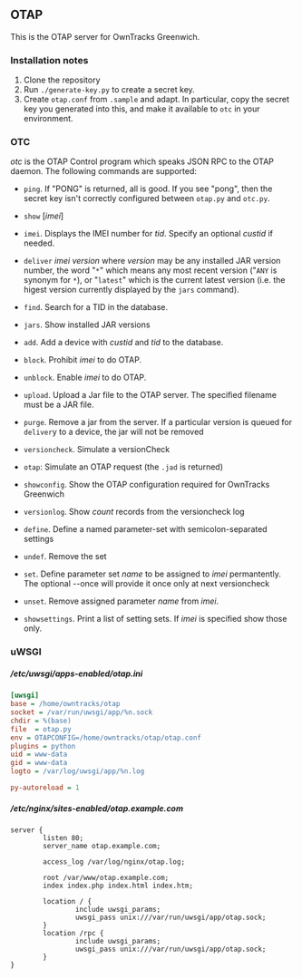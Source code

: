 ## OTAP

This is the OTAP server for OwnTracks Greenwich.

### Installation notes

1. Clone the repository
2. Run `./generate-key.py` to create a secret key.
3. Create `otap.conf` from `.sample` and adapt. In particular, copy the secret key you generated into this, and make it available to `otc` in your environment.

### OTC

_otc_ is the OTAP Control program which speaks JSON RPC to the OTAP daemon. The
following commands are supported:

* `ping`. If "PONG" is returned, all is good. If you see "pong", then the secret key isn't correctly configured between `otap.py` and `otc.py`.

* `show` [_imei_]
* `imei`. Displays the IMEI number for _tid_. Specify an optional _custid_ if needed.
* `deliver` _imei_ _version_ where _version_ may be any installed JAR version number, the word "`*`" which means any most recent version ("`ANY` is synonym for `*`), or "`latest`" which is the current latest version (i.e. the higest version currently displayed by the `jars` command).
* `find`. Search for a TID in the database.
* `jars`. Show installed JAR versions
* `add`. Add a device with _custid_ and _tid_ to the database.
* `block`. Prohibit _imei_ to do OTAP.
* `unblock`. Enable _imei_ to do OTAP.
* `upload`. Upload a Jar file to the OTAP server. The specified filename must be a JAR file.
* `purge`. Remove a jar from the server. If a particular version is queued for `deliver`y to a device, the jar will not be removed
* `versioncheck`. Simulate a versionCheck
* `otap`: Simulate an OTAP request (the `.jad` is returned)
* `showconfig`. Show the OTAP configuration required for OwnTracks Greenwich
* `versionlog`. Show _count_ records from the versioncheck log
* `define`. Define a named parameter-set with semicolon-separated settings
* `undef`. Remove the set
* `set`. Define parameter set _name_ to be assigned to _imei_ permantently. The optional --once will provide it once only at next versioncheck
* `unset`. Remove assigned parameter _name_ from _imei_.
* `showsettings`. Print a list of setting sets. If _imei_ is specified show those only.


### uWSGI

##### /etc/uwsgi/apps-enabled/otap.ini
```ini
[uwsgi]
base = /home/owntracks/otap
socket = /var/run/uwsgi/app/%n.sock
chdir = %(base)
file  = otap.py
env = OTAPCONFIG=/home/owntracks/otap/otap.conf
plugins = python
uid = www-data
gid = www-data
logto = /var/log/uwsgi/app/%n.log

py-autoreload = 1
```

##### /etc/nginx/sites-enabled/otap.example.com

```
server {
        listen 80;
        server_name otap.example.com;

        access_log /var/log/nginx/otap.log;

        root /var/www/otap.example.com;
        index index.php index.html index.htm;

        location / {
                include uwsgi_params;
                uwsgi_pass unix:///var/run/uwsgi/app/otap.sock;
        }
        location /rpc {
                include uwsgi_params;
                uwsgi_pass unix:///var/run/uwsgi/app/otap.sock;
        }
}
```
